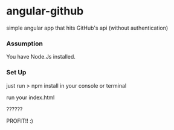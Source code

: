 # angular-github
simple angular app that hits GitHub's api (without authentication)

### Assumption
You have Node.Js installed.
### Set Up
just run > npm install in your console or terminal

run your index.html

??????

PROFIT!! :)
